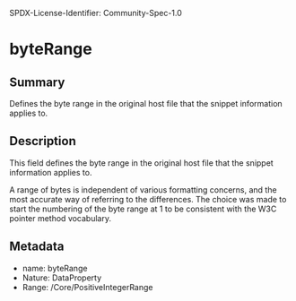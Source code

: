 SPDX-License-Identifier: Community-Spec-1.0

# byteRange

## Summary

Defines the byte range in the original host file that the snippet information
applies to.

## Description

This field defines the byte range in the original host file that the snippet
information applies to.

A range of bytes is independent of various formatting concerns, and the most
accurate way of referring to the differences. The choice was made to start the
numbering of the byte range at 1 to be consistent with the W3C pointer method
vocabulary.

## Metadata

- name: byteRange
- Nature: DataProperty
- Range: /Core/PositiveIntegerRange
